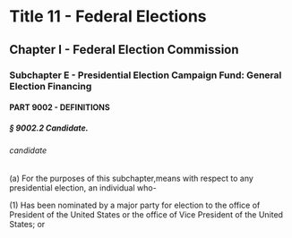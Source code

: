
# Title 11 - Federal Elections
## Chapter I - Federal Election Commission
### Subchapter E - Presidential Election Campaign Fund: General Election Financing
#### PART 9002 - DEFINITIONS
##### § 9002.2 Candidate.
###### candidate

(a) For the purposes of this subchapter,means with respect to any presidential election, an individual who-

(1) Has been nominated by a major party for election to the office of President of the United States or the office of Vice President of the United States; or
